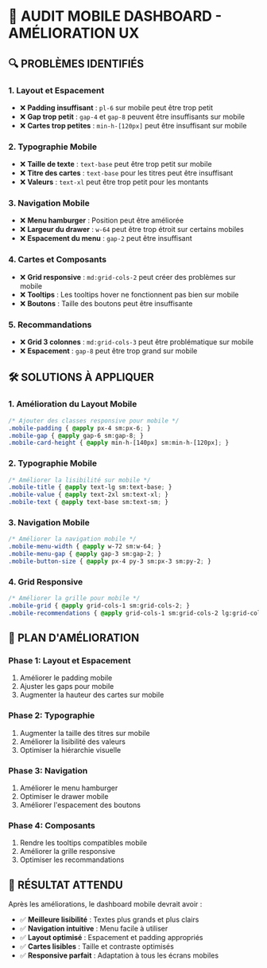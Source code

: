 # 📱 AUDIT MOBILE DASHBOARD - AMÉLIORATION UX

## 🔍 **PROBLÈMES IDENTIFIÉS**

### **1. Layout et Espacement**
- ❌ **Padding insuffisant** : `pl-6` sur mobile peut être trop petit
- ❌ **Gap trop petit** : `gap-4` et `gap-8` peuvent être insuffisants sur mobile
- ❌ **Cartes trop petites** : `min-h-[120px]` peut être insuffisant sur mobile

### **2. Typographie Mobile**
- ❌ **Taille de texte** : `text-base` peut être trop petit sur mobile
- ❌ **Titre des cartes** : `text-base` pour les titres peut être insuffisant
- ❌ **Valeurs** : `text-xl` peut être trop petit pour les montants

### **3. Navigation Mobile**
- ❌ **Menu hamburger** : Position peut être améliorée
- ❌ **Largeur du drawer** : `w-64` peut être trop étroit sur certains mobiles
- ❌ **Espacement du menu** : `gap-2` peut être insuffisant

### **4. Cartes et Composants**
- ❌ **Grid responsive** : `md:grid-cols-2` peut créer des problèmes sur mobile
- ❌ **Tooltips** : Les tooltips hover ne fonctionnent pas bien sur mobile
- ❌ **Boutons** : Taille des boutons peut être insuffisante

### **5. Recommandations**
- ❌ **Grid 3 colonnes** : `md:grid-cols-3` peut être problématique sur mobile
- ❌ **Espacement** : `gap-8` peut être trop grand sur mobile

## 🛠️ **SOLUTIONS À APPLIQUER**

### **1. Amélioration du Layout Mobile**
```css
/* Ajouter des classes responsive pour mobile */
.mobile-padding { @apply px-4 sm:px-6; }
.mobile-gap { @apply gap-6 sm:gap-8; }
.mobile-card-height { @apply min-h-[140px] sm:min-h-[120px]; }
```

### **2. Typographie Mobile**
```css
/* Améliorer la lisibilité sur mobile */
.mobile-title { @apply text-lg sm:text-base; }
.mobile-value { @apply text-2xl sm:text-xl; }
.mobile-text { @apply text-base sm:text-sm; }
```

### **3. Navigation Mobile**
```css
/* Améliorer la navigation mobile */
.mobile-menu-width { @apply w-72 sm:w-64; }
.mobile-menu-gap { @apply gap-3 sm:gap-2; }
.mobile-button-size { @apply px-4 py-3 sm:px-3 sm:py-2; }
```

### **4. Grid Responsive**
```css
/* Améliorer la grille pour mobile */
.mobile-grid { @apply grid-cols-1 sm:grid-cols-2; }
.mobile-recommendations { @apply grid-cols-1 sm:grid-cols-2 lg:grid-cols-3; }
```

## 🎯 **PLAN D'AMÉLIORATION**

### **Phase 1: Layout et Espacement**
1. Améliorer le padding mobile
2. Ajuster les gaps pour mobile
3. Augmenter la hauteur des cartes sur mobile

### **Phase 2: Typographie**
1. Augmenter la taille des titres sur mobile
2. Améliorer la lisibilité des valeurs
3. Optimiser la hiérarchie visuelle

### **Phase 3: Navigation**
1. Améliorer le menu hamburger
2. Optimiser le drawer mobile
3. Améliorer l'espacement des boutons

### **Phase 4: Composants**
1. Rendre les tooltips compatibles mobile
2. Améliorer la grille responsive
3. Optimiser les recommandations

## 📱 **RÉSULTAT ATTENDU**

Après les améliorations, le dashboard mobile devrait avoir :
- ✅ **Meilleure lisibilité** : Textes plus grands et plus clairs
- ✅ **Navigation intuitive** : Menu facile à utiliser
- ✅ **Layout optimisé** : Espacement et padding appropriés
- ✅ **Cartes lisibles** : Taille et contraste optimisés
- ✅ **Responsive parfait** : Adaptation à tous les écrans mobiles 